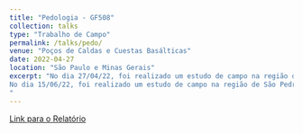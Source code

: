 ```yaml
---
title: "Pedologia - GF508"
collection: talks
type: "Trabalho de Campo"
permalink: /talks/pedo/ 
venue: "Poços de Caldas e Cuestas Basálticas"
date: 2022-04-27
location: "São Paulo e Minas Gerais"
excerpt: "No dia 27/04/22, foi realizado um estudo de campo na região de Poços de Caldas e Espírito Santo do Pinhal, uma cidade limítrofe entre São Paulo e Minas Gerais, nessa atividade de campo, foram analisados 3 pontos contendo diferentes formações geológicas e pedogenéticas associadas às rochas ígneas e metamórficas do nappe socorro-guaxupé, o intuito da atividade foi demonstrar condições físico-químicas diferentes das encontradas em parte do estado de São Paulo e como essas condições podem alterar os processos pedogenéticos e produzir zonas econômicas úteis como solos férteis e minas de minérios como ferro e bauxita. Buscou-se entender também como as condições paleoclimáticas e geomorfológicas da região podem ter influenciado na aparição desses solos e como podemos reconstruir um paleoambiente usando o solo como um elemento chave.  
No dia 15/06/22, foi realizado um estudo de campo na região de São Pedro e imediações da região metropolitana de Piracicaba. Foram analisadas técnicas de manejo e uso do solo especialmente com relação ao planejamento urbano desenvolvido pelos municípios com relação ao descarte de lixo e tratamento do lençol freático, parte do complexo da bacia hidrográfica do Paraná. As atividades foram desenvolvidas ao longo de um dia cada e compreenderam uma série de diferentes aplicações da pedologia e da petrologia para o estudo de diferentes tipos de solos, sua gênese e características físico-químicas. Os métodos utilizados para a realização do estudo foram tradicionais de estudos de solo, com o uso de ferramentas para as descrições e com consultas a bibliografia existente não só sobre as áreas estudadas, mas também sobre o processo de análise e classificação dos solos.
"
---
```


[Link para o Relatório](https://reysouza.github.io/geo/pedo.pdf)

